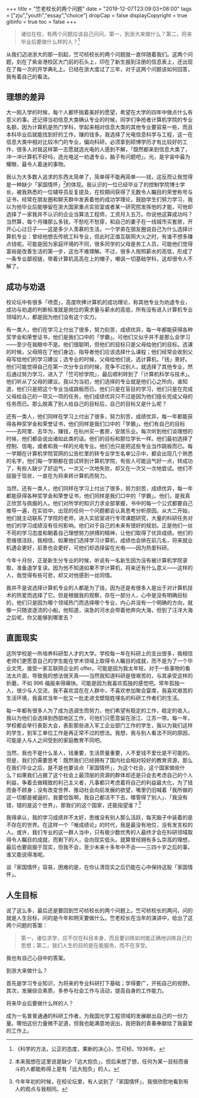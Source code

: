 +++
title = "竺老校长的两个问题"
date = "2019-12-07T23:09:03+08:00"
tags = ["zju","youth","essay","choice"]
dropCap = false
displayCopyright = true
gitinfo = true
toc = false
+++

> 诸位在校，有两个问题应该自己问问，第一，到浙大来做什么？第二，将来毕业后要做什么样的人？[^1]

从我们迈进浙大的那一刻起，竺可桢校长的两个问题就一直伴随着我们。这两个问题，刻在了紫金港校区大门前的石头上，印在了新生报到注册的信息表上，还出现在了每一次的开学典礼上。已经在浙大度过了三年，对于这两个问题该如何回答，我有着自己的看法。

## 理想的差异

大一刚入学的时候，每个人都怀揣着美好的愿望，希望在大学的四年中做点什么有意义的事。还记得当初信息大类确认专业的时候，同学们争抢者计算机学院的专业名额，因为计算机是热门学科，学起来相对信息大类的其他专业要容易一些，而且本科毕业后就能找到好的工作，赚的钱多。我选择了光电信息科学与工程，这一在信息大类中相对比较冷门的专业，偏向科研，必须拿到硕博学历才有比较好的工作，很多人对我这样第一志愿就选光电的人感到不解，「既然都来到信息大类了，冲一冲计算机不好吗，选光电这一劝退专业，脑子有问题吧」。光，是宇宙中最为耀眼，最令人着迷的事物。

我认为大多数人追求的东西太简单了，简单得不能再简单——钱，这反而让我觉得是一种缺少「家国情怀」[^2]的体现。我认识的一位已经毕业了的控制学院博士学长，被我熟悉的一位辅导员反复提及，在校期间获得了无数令人瞩目的荣誉称号与证书，经常在朋友圈和聊天群中发表着他的成功学理论，鼓励学生们努力学习，我以为他毕业后能够留在浙大国家重点实验室或者某一研究院发挥他的才能，可他却选择了一家我并不认识的企业当算法工程师，工资月入五万。你说他这算成功吗？当然算，每个月赚那么多钱，不愁吃不愁穿，和自己的妻子在一线城市买套房，开开心心过日子——这是多少人羡慕的生活。一个学弟在朋友圈说自己为什么选择计算机专业：曾经他想去传统工科专业，但此时正值互联网大火之时，有谁不想多赚点钱呢。可能是因为家庭环境的不同，很多同学的父母是务工人员，可能他们觉得富裕是改善生活的第一步，这也不难理解。不过，很多人按照薪水的高低，形成了一条专业鄙视链，带着计算机高高在上的帽子，嘲讽一切基础学科，这却很令人不解了。

## 成功与劝退

校论坛中有很多「喷壶」，高度吹捧计算机的成功理论，称其他专业为劝退专业，成功与劝退的判断标准就是岗位的需求量与薪水的高低，所有没有进入计算机专业领域的人，都是因为他们没有这个实力。

有一类人，他们在学习上付出了很多，努力刻苦，成绩优异，每一年都能获得各种奖学金和荣誉证书，他们是我们口中的「学霸」。可他们又似乎并不是那么会学习——至少在我眼中不是。他们很聪明，但他们的目标只是父母给他们的目标。选课的时候，父母陪在了他们身边，指导者他们应该选择什么课程；他们经常会收到父母写给他们的学习建议；选专业的时候，父母给他们说，选计算机，「钱」景好。他们可能觉得自己在第一次分专业的时候，竞争不过别人，就选择了其他专业，然后通过努力学习，进入了「竺可桢学院」，最后顺利转到了「计算机科学与技术」。他们听从了父母的建议。我以为当初，他们选择的专业就是他们心之所向，谁知道，他们只是把这个专业当成跳板而已。他们只是在盲目的学习，他们只是在完成父母给自己的一项又一项的任务，他们成绩优异只不过是因为他们擅长完成父母的任务而已。那么脱离了别人给自己的目标后，自己的目标又是什么呢？

还有一类人，他们同样在学习上付出了很多，努力刻苦，成绩优异，每一年都能获得各种奖学金和荣誉证书，他们同样是我们口中的「学霸」。他们有自己的目标——去阿里、去华为，赚钱，在杭州买一套房，安居乐业。每次听到他们谈理想的时候，他们都会说出诸如此类的话。他们的目标和那位学长一样。他们最初选择了控制、信电，或者和我一样的光电专业。他们也只是把这些专业当作跳板而已。每一学期在计算机学院官网的公告栏里的转专业学生名单公示中，都会出现几个熟悉的名字，他们每一学期都在尝试转到计算机学院，有些人可能运气好一点，转成功了，有些人缺少了好运气，一次又一次地失败，却又在一次又一次地尝试。他们不屈服于现状，一直在为将来转计算机而努力。

当然，还有一类人，他们同样在学习上付出了很多，努力刻苦，成绩优异，每一年都能获得各种奖学金和荣誉证书，他们同样是我们口中的「学霸」。他们，是我真正欣赏与佩服的人。他们对所学的知识力求全部掌握，书中的每一个公式都要自己推导一遍，在实验中，出现的任何一个问题都会认真思考分析原因。从大二开始，他们就主动联系了学院的老师，进入实验室进行专项课题研究，大量的科研任务对他们的学习成绩没有任何影响。他们对于自己的未来有很好的规划。正是他们一丝不苟的学习态度和朝着自己理想努力拼搏的精神，让他们取得了优异成绩。他们的思维很活跃，我相信，如果他们选择学习计算机，成绩也会排在前几名，将来就业机遇会更好，前景也会更好，可他们却选择留在光电——因为热爱科研。

今年十月份，正是新生分专业的时候，听说有一名新生因为没有被计算机学院录取，准备退学复读。因为他不知道如果不学计算机，将来还有什么意义——这样的人，我觉得有些可悲，却又对他感到一丝同情。

我并不是说选择计算机专业的人都是为了钱，因为还是有很多人是出于对计算机技术的热爱而选择了它。但是根据我的观察，存在一部分人，心中是没有明确目标的，他们只是因为哪个领域热门而选择哪个专业，内心并没有一个明确的方向，就像一只随波逐流的小船，他知道，湍急的河水会带着他奔向大海，但到了汪洋大海之后呢，你又能够到哪里去？

## 直面现实

这所学校是一所培养科研型人才的大学。学校每一年在科研上的支出很多，我相信老师们更愿意自己的学生能在学术领域上取得令人瞩目的成就，而不是为了一个毕业文凭，接受一家互联网企业的 offer。可能是因为我太年轻，对于一些事物的看法太片面，导致我的想法很天真——当然我知道科研是很艰苦的，与其承受这样的折磨，不如 996 福报来得痛快。可能是因为我喜欢孤独的感觉吧。常年孤独一人，很少与人交流，我不喜欢混在在人群中，不喜欢参加聚会宴席，我喜欢艰苦的生活环境，我喜欢当年一批又一批走进戈壁隐姓埋名的科研工作者们的生活。

每一年都有很多人为了成为选调生而努力，他们希望有稳定的工作，稳定的收入。我以为他们会选择到西部地区工作，可他们只愿意留在浙江、江苏一带。每一年，学校都会举行表彰大会，表彰那些进入军工企业部门工作的学生，我以为我们这样的学生，到军工单位工作是再正常不过的想法。我想，我与别人看法不同的原因，可能是人与人之间受到的家庭教育不同吧。

当然，我也不是什么圣人，钱重要，生活质量重要，人不爱钱不爱仕是不可能的。但是，我们仍需要思考：既然我们已经拥有了国内社会相对较好的教育资源，那么在我们毕业之后，是不是也要谈点「家国情怀」，为这个社会，这个国家做些什么？如果我们占据了这个社会上最顶层的资源的群体却还是只会去考虑自己的个人利益，争着去做精致的利己主义者，凡事都只考虑着将自己的利益最大化，为了钱而奋不顾身；没有改变世界、推动社会向前发展的欲望，嘴里仍旧喊着「我所做的这一切都是被逼的，我要恰饭啊，我自己都活不下去，哪管得了别人」、「我没有错，错的是这个世界」，那我们的这个国家，还能指望谁？[^3]

我得承认，我的学习成绩并不太好，思维没有别人那么活跃，每天脑子中装着的是不存在的世界。在这样一个「唯成绩论」的时代，我是最没有地位，没有发言权的人。或许，我们专业的这一群人当中，只有极少数优秀的人最终才会在科研领域取得令人瞩目的成就，而剩下的人，会向现实低头。就算曾经拥有多么崇高的理想，最后也要屈服于现实，但我不会，至少未来十多年中不会——三四十岁之后的事，谁又能说得准呢。

谈「家国情怀」容易，困难的是，在你认清现实之后仍能在心中保持这股「家国情怀」。

## 人生目标

说了这么多，最后还是要回到竺可桢校长的两个问题上。竺可桢校长的两问，问的就是人生目标，问的是今年和明天要做什么。竺老校长在当年的演讲中，给出了这两个问题的答案：

> 第一，诸位求学，应不仅在科目本身，而且要训练如何能正确地训练自己的思想；第二，我们人生的目的是在能服务，而不在享受。

我也有自己心目中的答案。

到浙大来做什么？

首先是学习专业知识，为将来的专业科研打下基础；学得要广，开拓自己的视野。其次，发展综合素质，多参与社会工作与活动，提高自身的工作能力。

将来毕业后要做什么样的人？

成为一名普普通通的科研工作者，为我国光学工程领域的发展献出自己的一份力量。哪怕这份力量微不足道，但我也能满意地说出，我把我的青春奉献给了我最爱的工作上。

[^1]: 《科学的方法，公正的态度，果断的决心》，竺可桢，1936年。
[^2]: 本来我想在这里说是缺少「远大抱负」，但后来想了想，任何为某一目标而奋斗的人都能称得上是有「远大抱负」的人。
[^3]: 今年年初的时候，在校论坛里，有人谈到了「家国情怀」，我很欣慰地看到有人的观点与我相同。